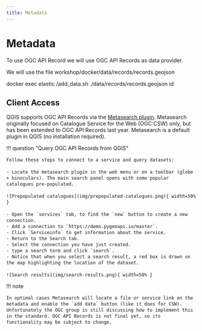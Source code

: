 ```yaml
---
title: Metadata
---
```


# Metadata

To use OGC API Record we will use OGC API Records as data provider.

We will use the file workshop/docker/data/records/records.geojson

docker exec elastic /add_data.sh ./data/records/records.geojson id

## Client Access

QGIS supports OGC API Records via the [Metasearch plugin](https://docs.qgis.org/latest/en/docs/user_manual/plugins/core_plugins/plugins_metasearch.html). Metasearch originally focused on Catalogue Service for the Web (OGC:CSW) only, but has been extended to OGC API Records last year. Metasearch is a default plugin in QGIS (no installation required).

!!! question "Query OGC API Records from QGIS"

    Follow these steps to connect to a service and query datasets:

    - Locate the metasearch plugin in the web menu or on a toolbar (globe + binoculars). The main search panel opens with some popular catalogues pre-populated.

    ![Prepopulated catalogues](img/prepopulated-catalogues.png){ width=50% }

    - Open the `services` tab, to find the `new` button to create a new connection.
    - Add a connection to `https://demo.pygeoapi.io/master`.
    - Click `Serviceinfo` to get information about the service.
    - Return to the Search tab.
    - Select the connection you have just created.
    - type a search term and click `search`.
    - Notice that when you select a search result, a red box is drawn on the map highlighting the location of the dataset.

    ![Search results](img/search-results.png){ width=50% }

!!! note

    In optimal cases Metasearch will locate a file or service link on the metadata and enable the `add data` button (like it does for CSW). Unfortunately the OGC group is still discussing how to implement this in the standard. OGC API Records is not final yet, so its functionality may be subject to change.
